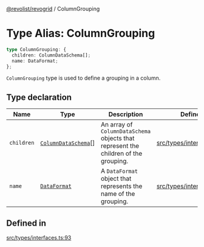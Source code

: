 [@revolist/revogrid](README.md) / ColumnGrouping

# Type Alias: ColumnGrouping

```ts
type ColumnGrouping: {
  children: ColumnDataSchema[];
  name: DataFormat;
};
```

`ColumnGrouping` type is used to define a grouping in a column.

## Type declaration

| Name | Type | Description | Defined in |
| ------ | ------ | ------ | ------ |
| `children` | [`ColumnDataSchema`](TypeAlias.ColumnDataSchema.md)[] | An array of `ColumnDataSchema` objects that represent the children of the grouping. | [src/types/interfaces.ts:97](https://github.com/revolist/revogrid/blob/1ac09c9216d3d9dcf169b93db55034b60bfdcc8e/src/types/interfaces.ts#L97) |
| `name` | [`DataFormat`](TypeAlias.DataFormat.md) | A `DataFormat` object that represents the name of the grouping. | [src/types/interfaces.ts:101](https://github.com/revolist/revogrid/blob/1ac09c9216d3d9dcf169b93db55034b60bfdcc8e/src/types/interfaces.ts#L101) |

## Defined in

[src/types/interfaces.ts:93](https://github.com/revolist/revogrid/blob/1ac09c9216d3d9dcf169b93db55034b60bfdcc8e/src/types/interfaces.ts#L93)
